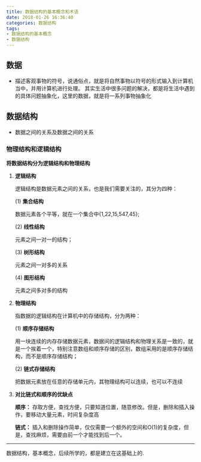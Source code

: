 ```yaml
---
title: 数据结构的基本概念和术语
date: 2018-01-26 16:36:40
categories: 数据结构
tags:
- 数据结构的基本概念
- 数据结构
---
```


## 数据

* 描述客观事物的符号，说通俗点，就是将自然事物以符号的形式输入到计算机当中，并用计算机进行处理。 其实生活中很多问题的解决，都是将生活中遇到的具体问题抽象化，这里的数据，就是将一系列事物抽象化

## 数据结构

* 数据之间的关系及数据之间的关系

### 物理结构和逻辑结构

**将数据结构分为逻辑结构和物理结构**

1. **逻辑结构**

   逻辑结构是数据元素之间的关系，也是我们需要关注的，其分为四种：

   (1) **集合结构**

   数据元素各个平等，就在一个集合中{1,22,15,547,45};

   (2) **线性结构**

   元素之间一对一的结构；

   (3) **树形结构**

   元素之间一对多的关系

   (4) **图形结构**

   元素之间多对多的结构

2. **物理结构**

   指数据的逻辑结构在计算机中的存储结构，分为两种：

   (1) **顺序存储结构**

   用一块连续的内存存储数据元素，数据间的逻辑结构和物理关系是一致的，就是一个挨着一个，特别注意数组和顺序存储的区别，数组采用的是顺序存储结构，而不是顺序存储结构；

   (2) **链式存储结构**

   把数据元素放在任意的存储单元内，其物理结构可以连续，也可以不连续

3. **对比链式和顺序的优缺点**

   **顺序：** 存取方便，查找方便，只要知道位置，随意修改。但是，删除和插入操作，要移动大量元素，时间复杂度高

   **链式：** 插入和删除操作简单，仅仅需要一个额外的空间和O(1)的复杂度，但是，查找麻烦，需要由前一个才能找到后一个。


--------------

数据结构，基本概念，后续所学的，都是建立在这基础上的.
